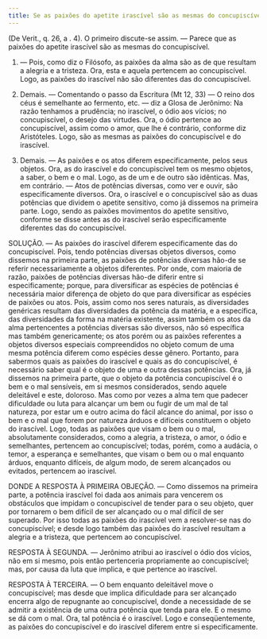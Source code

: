 ```yaml
---
title: Se as paixões do apetite irascível são as mesmas do concupiscível
---
```


(De Verit., q. 26, a . 4).
  O primeiro discute-se assim. ― Parece que as paixões do apetite irascível são as mesmas do concupiscível.  

1. ― Pois, como diz o Filósofo, as paixões da alma são as de que resultam a alegria e a tristeza. Ora, esta e aquela pertencem ao concupiscível. Logo, as paixões do irascível não são diferentes das do concupiscível.  

2. Demais. ― Comentando o passo da Escritura (Mt 12, 33) ― O reino dos céus é semelhante ao fermento, etc. ― diz a Glosa de Jerônimo: Na razão tenhamos a prudência; no irascível, o ódio aos vícios; no concupiscível, o desejo das virtudes. Ora, o ódio pertence ao concupiscível, assim como o amor, que lhe é contrário, conforme diz Aristóteles. Logo, são as mesmas as paixões do concupiscível e do irascível.  

3. Demais. ― As paixões e os atos diferem especificamente, pelos seus objetos. Ora, as do irascível e do concupiscível tem os mesmo objetos, a saber, o bem e o mal. Logo, as de um e de outro são idênticas.  Mas, em contrário. ― Atos de potências diversas, como ver e ouvir, são especificamente diversos. Ora, o irascível e o concupiscível são as duas potências que dividem o apetite sensitivo, como já dissemos na primeira parte. Logo, sendo as paixões movimentos do apetite sensitivo, conforme se disse antes as do irascível serão especificamente diferentes das do concupiscível.  

SOLUÇÃO. ― As paixões do irascível diferem especificamente das do concupiscível. Pois, tendo potências diversas objetos diversos, como dissemos na primeira parte, as paixões de potências diversas hão-de se referir necessariamente a objetos diferentes. Por onde, com maioria de razão, paixões de potências diversas hão-de diferir entre si especificamente; porque, para diversificar as espécies de potências é necessária maior diferença de objeto do que para diversificar as espécies de paixões ou atos. Pois, assim como nos seres naturais, as diversidades genéricas resultam das diversidades da potência da matéria, e a específica, das diversidades da forma na matéria existente, assim também os atos da alma pertencentes a potências diversas são diversos, não só específica mas também genericamente; os atos porém ou as paixões referentes a objetos diversos especiais compreendidos no objeto comum de uma mesma potência diferem como espécies desse gênero.  Portanto, para sabermos quais as paixões do irascível e quais as do concupiscível, é necessário saber qual é o objeto de uma e outra dessas potências. Ora, já dissemos na primeira parte, que o objeto da potência concupiscível é o bem e o mal sensíveis, em si mesmos considerados, sendo aquele deleitável e este, doloroso. Mas como por vezes a alma tem que padecer dificuldade ou luta para alcançar um bem ou fugir de um mal de tal natureza, por estar um e outro acima do fácil alcance do animal, por isso o bem e o mal que forem por natureza árduos e difíceis constituem o objeto do irascível. Logo, todas as paixões que visam o bem ou o mal, absolutamente considerados, como a alegria, a tristeza, o amor, o ódio e semelhantes, pertencem ao concupiscível; todas, porém, como a audácia, o temor, a esperança e semelhantes, que visam o bem ou o mal enquanto árduos, enquanto difíceis, de algum modo, de serem alcançados ou evitados, pertencem ao irascível.  

DONDE A RESPOSTA À PRIMEIRA OBJEÇÃO. ― Como dissemos na primeira parte, a potência irascível foi dada aos animais para vencerem os obstáculos que impidam o concupiscível de tender para o seu objeto, quer por tornarem o bem difícil de ser alcançado ou o mal difícil de ser superado. Por isso todas as paixões do irascível vem a resolver-se nas do concupiscível; e desde logo também das paixões do irascível resultam a alegria e a tristeza, que pertencem ao concupiscível.  

RESPOSTA À SEGUNDA. ― Jerônimo atribui ao irascível o ódio dos vícios, não em si mesmo, pois então pertenceria propriamente ao concupiscível; mas, por causa da luta que implica, e que pertence ao irascível.  

RESPOSTA À TERCEIRA. ― O bem enquanto deleitável move o concupiscível; mas desde que implica dificuldade para ser alcançado encerra algo de repugnante ao concupiscível, donde a necessidade de se admitir a existência de uma outra potência que tenda para ele. E o mesmo se dá com o mal. Ora, tal potência é o irascível. Logo e conseqüentemente, as paixões do concupiscível e do irascível diferem entre si especificamente.
